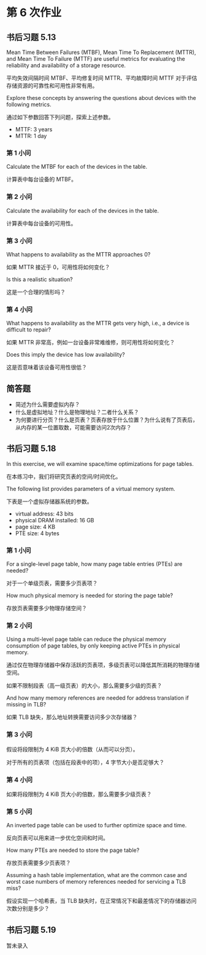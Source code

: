 # 第 6 次作业

## 书后习题 5.13

Mean Time Between Failures (MTBF),
Mean Time To Replacement (MTTR),
and Mean Time To Failure (MTTF)
are useful metrics for evaluating the reliability and availability of a storage resource.

平均失效间隔时间 MTBF、平均修复时间 MTTR、平均故障时间 MTTF 对于评估存储资源的可靠性和可用性非常有用。

Explore these concepts by answering the questions about devices with the following metrics.

通过如下参数回答下列问题，探索上述参数。

* MTTF: 3 years
* MTTR: 1 day

### 第 1 小问

Calculate the MTBF for each of the devices in the table.

计算表中每台设备的 MTBF。

### 第 2 小问

Calculate the availability for each of the devices in the table.

计算表中每台设备的可用性。

### 第 3 小问

What happens to availability as the MTTR approaches 0?

如果 MTTR 接近于 0，可用性将如何变化？

Is this a realistic situation?

这是一个合理的情形吗？

### 第 4 小问

What happens to availability as the MTTR gets very high,
i.e., a device is difficult to repair?

如果 MTTR 非常高，例如一台设备非常难维修，则可用性将如何变化？

Does this imply the device has low availability?

这是否意味着该设备可用性很低？

## 简答题

* 简述为什么需要虚拟内存？
* 什么是虚拟地址？什么是物理地址？二者什么关系？
* 为何要进行分页？什么是页表？页表存放于什么位置？为什么说有了页表后，从内存的某一位置取数，可能需要访问2次内存？

## 书后习题 5.18

In this exercise, we will examine space/time optimizations for page tables.

在本练习中，我们将研究页表的空间/时间优化。

The following list provides parameters of a virtual memory system.

下表是一个虚拟存储器系统的参数。

* virtual address: 43 bits
* physical DRAM installed: 16 GB
* page size: 4 KB
* PTE size: 4 bytes

### 第 1 小问

For a single-level page table, how many page table entries (PTEs) are needed?

对于一个单级页表，需要多少页表项？

How much physical memory is needed for storing the page table?

存放页表需要多少物理存储空间？

### 第 2 小问

Using a multi-level page table can reduce the physical memory consumption of page tables, by only keeping active PTEs in physical memory.

通过仅在物理存储器中保存活跃的页表项，多级页表可以降低其所消耗的物理存储空间。

如果不限制段表（高一级页表）的大小，那么需要多少级的页表？

And how many memory references are needed for address translation if missing in TLB?

如果 TLB 缺失，那么地址转换需要访问多少次存储器？

### 第 3 小问

假设将段限制为 4 KiB 页大小的倍数（从而可以分页）。

对于所有的页表项（包括在段表中的项），4 字节大小是否足够大？

### 第 4 小问

如果将段限制为 4 KiB 页大小的倍数，那么需要多少级页表？

### 第 5 小问

An inverted page table can be used to further optimize space and time.

反向页表可以用来进一步优化空间和时间。

How many PTEs are needed to store the page table?

存放页表需要多少页表项？

Assuming a hash table implementation,
what are the common case and worst case numbers of memory references
needed for servicing a TLB miss?

假设实现一个哈希表，当 TLB 缺失时，在正常情况下和最差情况下的存储器访问次数分别是多少？

## 书后习题 5.19

暂未录入
